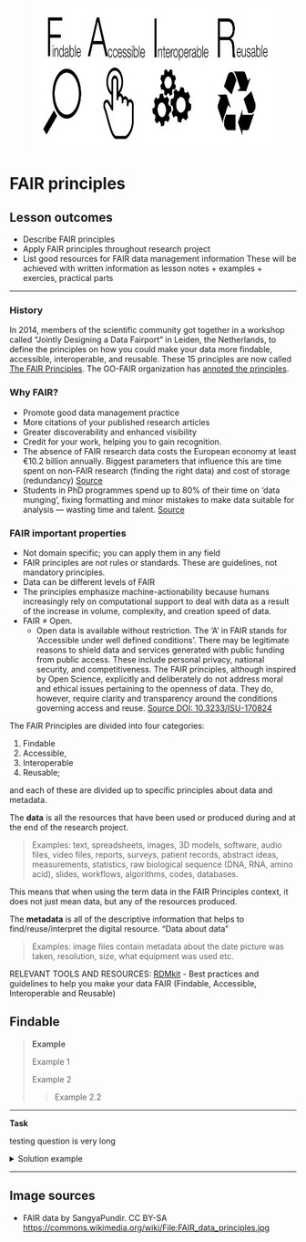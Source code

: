 <figure>
    <img src="FAIR_data_principles.jpg" width="700" height="250"
         alt="FAIR">
</figure>


# FAIR principles 


## Lesson outcomes

* Describe FAIR principles
* Apply FAIR principles throughout research project
* List good resources for FAIR data management information
These will be achieved with written information as lesson notes + examples + exercies, practical parts 

---------------------------------------

### History

In 2014, members of the scientific community got together in a workshop called “Jointly Designing a Data Fairport” in Leiden, the Netherlands, to define the principles on how you could make your data more findable, accessible, interoperable, and reusable. These 15 principles are now called [The FAIR Principles](https://doi.org/10.1038/sdata.2016.18). The GO-FAIR organization has [annoted the principles](https://www.go-fair.org/fair-principles/). 

### Why FAIR?

* Promote good data management practice
* More citations of your published research articles
* Greater discoverability and enhanced visibility
* Credit for your work, helping you to gain recognition.
* The absence of FAIR research data costs the European economy at least €10.2 billion annually. Biggest parameters that influence this are time spent on non-FAIR research (finding the right data) and cost of storage (redundancy) [Source](https://data.europa.eu/doi/10.2777/02999)
* Students in PhD programmes spend up to 80% of their time on ‘data munging’, fixing formatting and minor mistakes to make data suitable for analysis — wasting time and talent. [Source](https://doi.org/10.1038/d41586-020-00505-7) 


### FAIR important properties

- Not domain specific; you can apply them in any field
- FAIR principles are not rules or standards. These are guidelines, not mandatory principles.
- Data can be different levels of FAIR
- The principles emphasize machine-actionability because humans increasingly rely on computational support to deal with data as a result of the increase in volume, complexity, and creation speed of data.
- FAIR ≠ Open. 
    - Open data is available without restriction. The ‘A’ in FAIR stands for ‘Accessible under well defined conditions’. There may be legitimate reasons to shield data and services generated with public funding from public access. These include personal privacy, national security, and competitiveness. The FAIR principles, although inspired by Open Science, explicitly and deliberately do not address moral and ethical issues pertaining to the openness of data. They do, however, require clarity and transparency around the conditions governing access and reuse. [Source DOI: 10.3233/ISU-170824 ](https://content.iospress.com/articles/information-services-and-use/isu824)

The FAIR Principles are divided into four categories: 
1. Findable 
2. Accessible,
3. Interoperable
4. Reusable; 

and each of these are divided up to specific principles about data and metadata. 

The **data** is all the resources that have been used or produced during and at the end of the research project. 
> Examples: text, spreadsheets, images, 3D models, software, audio files,   video files, reports, surveys, patient records, abstract ideas,  measurements, statistics, raw biological sequence (DNA, RNA, amino acid), slides, workflows, algorithms, codes, databases.

This means that when using the term data in the FAIR Principles context, it does not just mean data, but any of the resources produced. 

The **metadata** is all of the descriptive information that helps to find/reuse/interpret the digital resource. “Data about data” 
>Examples: image files contain metadata about the date picture was taken, resolution, size, what equipment was used etc. 

RELEVANT TOOLS AND RESOURCES: [RDMkit](https://rdmkit.elixir-europe.org/) - Best practices and guidelines to help you make your data FAIR (Findable, Accessible, Interoperable and Reusable)


## Findable 


>**Example**
>
> Example 1
> 
> Example 2
> > Example 2.2
---------------------------------------
**Task**

testing question is very long
<details><summary>Solution example</summary><p>
  blahdiblah
</p></details>

---------------------------------------





## Image sources

* FAIR data by 	SangyaPundir. CC BY-SA  https://commons.wikimedia.org/wiki/File:FAIR_data_principles.jpg
